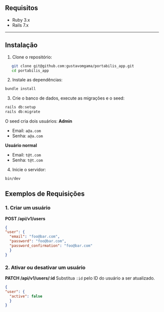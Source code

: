 ## Requisitos
- Ruby 3.x  
- Rails 7.x
---

## Instalação
1. Clone o repositório:
```bash
   git clone git@github.com:gustavomgama/portabilis_app.git
   cd portabilis_app
````

2. Instale as dependências:
```ruby
bundle install
```

3. Crie o banco de dados, execute as migrações e o seed:
```bash
rails db:setup
rails db:migrate
```

O seed cria dois usuários:
**Admin**
* Email: `a@a.com`
* Senha: `a@a.com`
  
**Usuário normal**
* Email: `t@t.com`
* Senha: `t@t.com`

4. Inicie o servidor:
```bash
bin/dev
```
## Exemplos de Requisições
### 1. Criar um usuário
**POST /api/v1/users**
```json
{
"user": {
  "email": "foo@bar.com",
  "password": "foo@bar.com",
  "password_confirmation": "foo@bar.com"
  }
}
```
### 2. Ativar ou desativar um usuário
**PATCH /api/v1/users/\:id**
  Substitua `:id` pelo ID do usuário a ser atualizado.
```json
{
"user": {
  "active": false
  }
}
  ```
